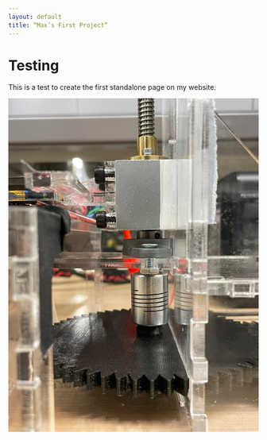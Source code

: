 ```yaml
---
layout: default
title: “Max’s First Project”
---
```


# Testing

This is a test to create the first standalone page on my website.

![Magnetometer data collection platform](images/IMG_3834.jpeg)


<model-viewer id="reveal" loading="eager" camera-controls auto-rotate src="3D_Models/Astronaut.glb" alt="A 3D model of a shishkebab"></model-viewer>


<model-viewer src="3D_Models/Astronaut.glb" shadow-intensity="1" camera-controls></model-viewer>
